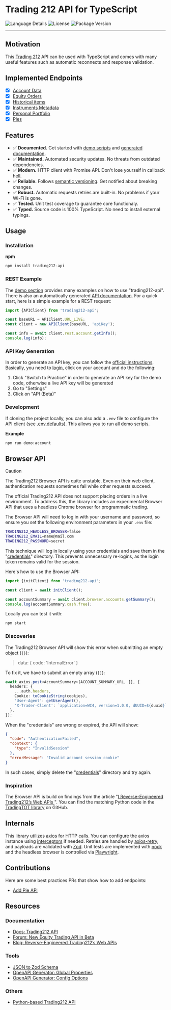 # Trading 212 API for TypeScript

![Language Details](https://img.shields.io/github/languages/top/bennycode/trading212-api) ![License](https://img.shields.io/npm/l/trading212-api.svg) ![Package Version](https://img.shields.io/npm/v/trading212-api.svg)

---

## Motivation

This [Trading 212](https://www.trading212.com/) API can be used with TypeScript and comes with many useful features such as automatic reconnects and response validation.

## Implemented Endpoints

- [x] [Account Data](https://t212public-api-docs.redoc.ly/#tag/Account-Data)
- [x] [Equity Orders](https://t212public-api-docs.redoc.ly/#tag/Equity-Orders)
- [x] [Historical items](https://t212public-api-docs.redoc.ly/#tag/Historical-items)
- [x] [Instruments Metadata](https://t212public-api-docs.redoc.ly/#tag/Instruments-Metadata)
- [x] [Personal Portfolio](https://t212public-api-docs.redoc.ly/#tag/Personal-Portfolio)
- [x] [Pies](https://t212public-api-docs.redoc.ly/#tag/Pies)

## Features

- ✅ **Documented.** Get started with [demo scripts][1] and [generated documentation][2].
- ✅ **Maintained.** Automated security updates. No threats from outdated dependencies.
- ✅ **Modern.** HTTP client with Promise API. Don't lose yourself in callback hell.
- ✅ **Reliable.** Follows [semantic versioning][3]. Get notified about breaking changes.
- ✅ **Robust.** Automatic requests retries are built-in. No problems if your Wi-Fi is gone.
- ✅ **Tested.** Unit test coverage to guarantee core functionaly.
- ✅ **Typed.** Source code is 100% TypeScript. No need to install external typings.

## Usage

### Installation

**npm**

```bash
npm install trading212-api
```

### REST Example

The [demo section][1] provides many examples on how to use "trading212-api". There is also an automatically generated [API documentation][2]. For a quick start, here is a simple example for a REST request:

```ts
import {APIClient} from 'trading212-api';

const baseURL = APIClient.URL_LIVE;
const client = new APIClient(baseURL, 'apiKey');

const info = await client.rest.account.getInfo();
console.log(info);
```

### API Key Generation

In order to generate an API key, you can follow the [official instructions](https://helpcentre.trading212.com/hc/en-us/articles/14584770928157). Basically, you need to [login](https://app.trading212.com/), click on your account and do the following:

1. Click "Switch to Practice" in order to generate an API key for the demo code, otherwise a live API key will be generated
2. Go to "Settings"
3. Click on "API (Beta)"

### Development

If cloning the project locally, you can also add a `.env` file to configure the API client (see [.env.defaults][4]). This allows you to run all demo scripts.

**Example**

```bash
npm run demo:account
```

## Browser API

> [!CAUTION] 
> The Trading212 Browser API is quite unstable. Even on their web client, authentication requests sometimes fail while other requests succeed.

The official Trading212 API does not support placing orders in a live environment. To address this, the library includes an experimental Browser API that uses a headless Chrome browser for programmatic trading.

The Browser API will need to log in with your username and password, so ensure you set the following environment parameters in your `.env` file:

```bash
TRADING212_HEADLESS_BROWSER=false
TRADING212_EMAIL=name@mail.com
TRADING212_PASSWORD=secret
```

This technique will log in locally using your credentials and save them in the "[credentials](./credentials/)" directory. This prevents unnecessary re-logins, as the login token remains valid for the session.

Here's how to use the Browser API:

```ts
import {initClient} from 'trading212-api';

const client = await initClient();

const accountSummary = await client.browser.accounts.getSummary();
console.log(accountSummary.cash.free);
```

Locally you can test it with:

```bash
npm start
```

### Discoveries

The Trading212 Browser API will show this error when submitting an empty object (`{}`):

> data: { code: 'InternalError' }

To fix it, we have to submit an empty array (`[]`):

```ts
await axios.post<AccountSummary>(ACCOUNT_SUMMARY_URL, [], {
  headers: {
    ...auth.headers,
    Cookie: toCookieString(cookies),
    'User-Agent': getUserAgent(),
    'X-Trader-Client': `application=WC4, version=1.0.0, dUUID=${duuid}`,
  },
});
```

When the "credentials" are wrong or expired, the API will show:

```json
{
  "code": "AuthenticationFailed",
  "context": {
    "type": "InvalidSession"
  },
  "errorMessage": "Invalid account session cookie"
}
```

In such cases, simply delete the "[credentials](./credentials/)" directory and try again.

### Inspiration

The Browser API is build on findings from the article "[I Reverse-Engineered Trading212’s Web APIs ](https://haksoat.com/reverse-engineering-trading212/)". You can find the matching Python code in the [TradingTOT library](https://github.com/HAKSOAT/tradingTOT) on GitHub.

## Internals

This library utilizes [axios](https://github.com/axios/axios) for HTTP calls. You can configure the axios instance using [interceptors](https://axios-http.com/docs/interceptors) if needed. Retries are handled by [axios-retry](https://github.com/softonic/axios-retry), and payloads are validated with [Zod](https://github.com/colinhacks/zod). Unit tests are implemented with [nock](https://github.com/nock/nock) and the headless browser is controlled via [Playwright](https://playwright.dev/).

## Contributions

Here are some best practices PRs that show how to add endpoints:

- [Add Pie API](https://github.com/bennycode/trading212-api/pull/6/files)

## Resources

### Documentation

- [Docs: Trading212 API](https://t212public-api-docs.redoc.ly/)
- [Forum: New Equity Trading API in Beta](https://community.trading212.com/t/61788)
- [Blog: Reverse-Engineered Trading212’s Web APIs](https://haksoat.com/reverse-engineering-trading212/)

### Tools

- [JSON to Zod Schema](https://transform.tools/json-to-zod)
- [OpenAPI Generator: Global Properties](https://openapi-generator.tech/docs/globals/)
- [OpenAPI Generator: Config Options](https://openapi-generator.tech/docs/generators/typescript-fetch/#config-options)

### Others

- [Python-based Trading212 API](https://github.com/HAKSOAT/tradingTOT)

[1]: https://github.com/bennycode/trading212-api/tree/main/src/demo
[2]: https://github.com/bennycode/trading212-api/tree/main/docs
[3]: https://docs.npmjs.com/about-semantic-versioning
[4]: https://github.com/bennycode/trading212-api/blob/main/.env.defaults
